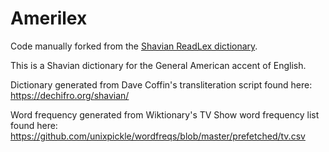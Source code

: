 # Amerilex

Code manually forked from the [Shavian ReadLex dictionary](https://iykury.xyz/webtoys/readlex/).

This is a Shavian dictionary for the General American accent of English.

Dictionary generated from Dave Coffin's transliteration script found here: https://dechifro.org/shavian/

Word frequency generated from Wiktionary's TV Show word frequency list found here: https://github.com/unixpickle/wordfreqs/blob/master/prefetched/tv.csv